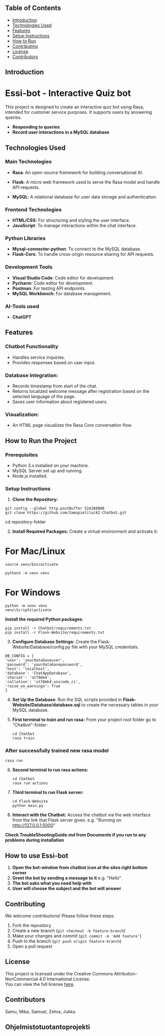 ## Table of Contents

- [Introduction](#introduction)
- [Technologies Used](#technologies-used)
- [Features](#features)
- [Setup Instructions](#setup-instructions)
- [How to Run](#how-to-Run-the-Project)
- [Contributing](#Contributing)
- [License](#License)
- [Contributors](#contributors)

## Introduction

# Essi-bot - Interactive Quiz bot

This project is designed to create an interactive quiz bot using Rasa, intended for customer service purposes. It supports users by answering queries.

- **Responding to queries**
- **Record user interactions in a MySQL database**

## Technologies Used

### Main Technologies

- **Rasa**: An open-source framework for building conversational AI.

- **Flask**: A micro web framework used to serve the Rasa model and handle API requests.

- **MySQL**: A relational database for user data storage and authentication.

### Frontend Technologies

- **HTML/CSS:** For structuring and styling the user interface.
- **JavaScript**: To manage interactions within the chat interface.

### Python Libraries

- **Mysql-connector-python**: To connect to the MySQL database.
- **Flask-Cors**: To handle cross-origin resource sharing for API requests.

### Development Tools

- **Visual Studio Code**: Code editor for development.
- **Pycharm**: Code editor for development.
- **Postman**: For testing API endpoints.
- **MySQL Workbench:** For database management.

### AI-Tools used

- **ChatGPT**

## Features

### Chatbot Functionality

- Handles service inquiries.
- Provides responses based on user input.

### Database Integration:

- Records timestamp from start of the chat.
- Returns localized welcome message after registration based on the selected language of the page.
- Saves user information about registered users.

### Visualization:

- An HTML page visualizes the Rasa Core conversation flow.

## How to Run the Project

### Prerequisites

- Python 3.x installed on your machine.
- MySQL Server set up and running.
- Node.js installed.

### Setup Instructions

1. **Clone the Repository:**

```
git config --global http.postBuffer 524288000
git clone https://github.com/Samupietila/AI-Chatbot.git
```

cd repository-folder

2. **Install Required Packages:** Create a virtual environment and activate it:

# For Mac/Linux

```
source venv/bin/activate

python3 -m venv venv
```

# For Windows

```
python -m venv venv
venv\Scripts\activate
```

**Install the required Python packages**:

```
pip install -r Chatbot/requirements.txt
pip install -r Flask-Website/requirements.txt
```

3. **Configure Database Settings:** Create the Flask-Website/Database/config.py file with your MySQL credentials.
```
DB_CONFIG = {
'user': 'yourdatabaseuser',
'password': 'yourdatabasepassword',
'host': 'localhost',
'database': 'ChatAppDatabase',
'charset': 'utf8mb4',
'collation': 'utf8mb4_unicode_ci',
'raise_on_warnings': True
}
```




4. **Set Up the Database**: Run the SQL scripts provided in **Flask-Website/Database/database.sql** to create the necessary tables in your MySQL database.

5. **First terminal to train and run rasa:**
   From your project root folder go to "Chatbot"-folder:

   ```
   cd Chatbot
   rasa train
   ```

### After successfully trained new rasa model

   ```
   rasa run
```

6. **Second terminal to run rasa actions:**
   ```
   cd Chatbot
   rasa run actions
   ```

7. **Third terminal to run Flask server:**
   ```
   cd Flask-Website
   python main.py
   ```

9. **Interact with the Chatbot:**
   Access the chatbot via the web interface from the link that Flask server gives.
   e.g. "Running on http://127.0.0.1:5000"

**Check TroubleShootingGuide.md from Documents if you run to any problems during installation**

## How to use Essi-bot

1. **Open the bot-window from chatbot icon at the sites right bottom corner**
2. **Greet the bot by sending a message to it** e.g. "Hello"
3. **The bot asks what you need help with**
4. **User will choose the subject and the bot will answer**

## Contributing

We welcome contributions! Please follow these steps:

1. Fork the repository
2. Create a new branch (`git checkout -b feature-branch`)
3. Make your changes and commit (`git commit -m 'Add feature'`)
4. Push to the branch (`git push origin feature-branch`)
5. Open a pull request

## License

This project is licensed under the Creative Commons Attribution-NonCommercial 4.0 International License.  
You can view the full license [here](https://creativecommons.org/licenses/by-nc/4.0/).

## Contributors

Samu, Mika, Samuel, Zehra, Jukka

## Ohjelmistotuotantoprojekti
